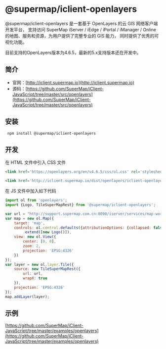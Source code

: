 # @supermap/iclient-openlayers

@supermap/iclient-openlayers 是一套基于 OpenLayers 的云 GIS 网络客户端开发平台， 支持访问 SuperMap iServer / iEdge / iPortal / iManager / Online 的地图、服务和资源，为用户提供了完整专业的 GIS 能力， 同时提供了优秀的可视化功能。

目前支持的OpenLayers版本为4.6.5，最新的5.x支持版本还在开发中。

## 简介
* 官网：[http://iclient.supermap.io](http://iclient.supermap.io)
* 源码：[https://github.com/SuperMap/iClient-JavaScript/tree/master/src/openlayers](https://github.com/SuperMap/iClient-JavaScript/tree/master/src/openlayers)

## 安装

```
 npm install @supermap/iclient-openlayers
```

## 开发

在 HTML 文件中引入 CSS  文件

```html
<link href='https://openlayers.org/en/v4.6.5/css/ol.css' rel='stylesheet' />

<link href='http://iclient.supermap.io/dist/openlayers/iclient-openlayers.min.css' rel='stylesheet' />

```
在 JS 文件中加入如下代码

```js
import ol from 'openlayers';
import {Logo, TileSuperMapRest} from '@supermap/iclient-openlayers';

var url = "http://support.supermap.com.cn:8090/iserver/services/map-world/rest/maps/World";
var map = new ol.Map({
    target: 'map',
    controls: ol.control.defaults({attributionOptions: {collapsed: false}})
        .extend([new Logo()]),
    view: new ol.View({
        center: [0, 0],
        zoom: 2,
        projection: 'EPSG:4326'
    })
});
var layer = new ol.layer.Tile({
    source: new TileSuperMapRest({
        url: url,
        wrapX: true
    }),
    projection: 'EPSG:4326'
});
map.addLayer(layer);
```

## 示例
 [https://github.com/SuperMap/iClient-JavaScript/tree/master/examples/openlayers](https://github.com/SuperMap/iClient-JavaScript/tree/master/examples/openlayers)
